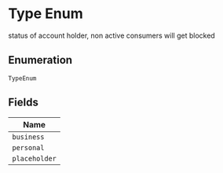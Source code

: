 
# Type Enum

status of account holder, non active consumers will get blocked

## Enumeration

`TypeEnum`

## Fields

| Name |
|  --- |
| `business` |
| `personal` |
| `placeholder` |

